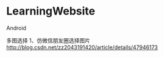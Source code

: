# LearningWebsite

Android

多图选择
1、仿微信朋友圈选择图片
http://blog.csdn.net/zz2043191420/article/details/47946173

